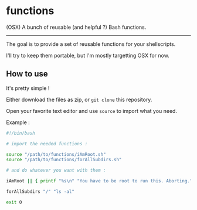 functions
=========
(OSX) A bunch of reusable (and helpful ?) Bash functions.

---

The goal is to provide a set of reusable functions for your shellscripts.

I'll try to keep them portable, but I'm mostly targetting OSX for now.


How to use
----------
It's pretty simple !

Either download the files as zip, or `git clone` this repository.

Open your favorite text editor and use `source` to import what you need.

Example :

```bash
#!/bin/bash

# import the needed functions :

source "/path/to/functions/iAmRoot.sh"
source "/path/to/functions/forAllSubdirs.sh"

# and do whatever you want with them :

iAmRoot || { printf "%s\n" "You have to be root to run this. Aborting."; exit 1; }

forAllSubdirs "/" "ls -al"

exit 0
```
